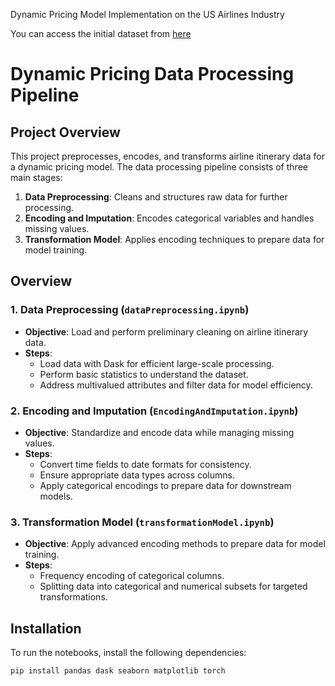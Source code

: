
Dynamic Pricing Model Implementation on the US Airlines Industry


You can access the initial dataset from [here](www.dropbox.com/scl/fo/mybc5v9s800orsu78b6ao/h?rlkey=1an4ndcscd5uw9yi7oxx8ypfn&e=1&dl=0/)


# Dynamic Pricing Data Processing Pipeline

## Project Overview

This project preprocesses, encodes, and transforms airline itinerary data for a dynamic pricing model. The data processing pipeline consists of three main stages:

1. **Data Preprocessing**: Cleans and structures raw data for further processing.
2. **Encoding and Imputation**: Encodes categorical variables and handles missing values.
3. **Transformation Model**: Applies encoding techniques to prepare data for model training.

## Overview

### 1. Data Preprocessing (`dataPreprocessing.ipynb`)
   - **Objective**: Load and perform preliminary cleaning on airline itinerary data.
   - **Steps**:
     - Load data with Dask for efficient large-scale processing.
     - Perform basic statistics to understand the dataset.
     - Address multivalued attributes and filter data for model efficiency.
   
### 2. Encoding and Imputation (`EncodingAndImputation.ipynb`)
   - **Objective**: Standardize and encode data while managing missing values.
   - **Steps**:
     - Convert time fields to date formats for consistency.
     - Ensure appropriate data types across columns.
     - Apply categorical encodings to prepare data for downstream models.

### 3. Transformation Model (`transformationModel.ipynb`)
   - **Objective**: Apply advanced encoding methods to prepare data for model training.
   - **Steps**:
     - Frequency encoding of categorical columns.
     - Splitting data into categorical and numerical subsets for targeted transformations.

## Installation

To run the notebooks, install the following dependencies:

```bash
pip install pandas dask seaborn matplotlib torch



